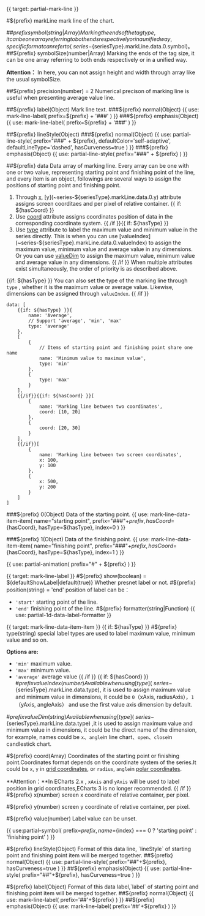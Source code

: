 {{ target: partial-mark-line }}

#${prefix} markLine
mark line of the chart.

##${prefix} symbol(string|Array)
Marking the ends of the tag type, it can be one array referring to both ends respectively or in a unified way, specific format can refer to (~series-${seriesType}.markLine.data.0.symbol)。
##${prefix} symbolSize(number|Array)
Marking the ends of the tag size, it can be one array referring to both ends respectively or in a unified way.

**Attention：** In here, you can not assign height and width through array like the usual symbolSize.

##${prefix} precision(number) = 2
Numerical precison of marking line is useful when presenting average value line.

##${prefix} label(Object)
Mark line text.
###${prefix} normal(Object)
{{ use: mark-line-label(
    prefix=${prefix} + '###'
) }}
###${prefix} emphasis(Object)
{{ use: mark-line-label(
    prefix=${prefix} + '###'
) }}

##${prefix} lineStyle(Object)
###${prefix} normal(Object)
{{ use: partial-line-style(
    prefix="###" + ${prefix},
    defaultColor='self-adaptive',
    defaultLineType='dashed',
    hasCurveness=true
) }}
###${prefix} emphasis(Object)
{{ use: partial-line-style(
    prefix="###" + ${prefix}
) }}

##${prefix} data
Data array of marking line. Every array can be  one with one or two value, representing starting point and finishing point of the line, and every item is an object, followings are several ways to assign the positions of starting point and finishing point.
1. Through [x](~series-${seriesType}.markLine.data.0.x), [y](~series-${seriesType}.markLine.data.0.y) attribute assigns screen coorditaes and per pixel of relative container. 
{{ if: ${hasCoord} }}
2. Use [coord](~series-${seriesType}.markLine.data.0.coord) attribute assigns coordinates position of data in the corresponding coordinate system. 
{{ /if }}{{ if: ${hasType} }}
3. Use [type](~series-${seriesType}.markLine.data.0.type) attribute to label the maximum value and minimum value in the series directly. This is when you can use  [valueIndex](~series-${seriesType}.markLine.data.0.valueIndex) to assign the maximum value, minimum value and average value in any dimensions. Or you can use [valueDim](~series-${seriesType}.markPoint.data.valueDim) to assign the maximum value, minimum value and average value in any dimensions.
{{ /if }}
When multiple attributes exist simultaneously, the order of priority is as described above.

{{if: ${hasType} }}
You can also set the type of the marking line through `type` , whether it is the maximum value or average value. Likewise, dimensions can be assigned through `valueIndex`.
{{ /if }}
```
data: [
    {{if: ${hasType} }}{
        name: 'Average',
        // Support 'average', 'min', 'max'
        type: 'average'
    },
    [
        {
            // Items of starting point and finishing point share one name
            name: 'Minimum value to maximum value',
            type: 'min'
        },
        {
            type: 'max'
        }
    ],
    {{/if}}{{if: ${hasCoord} }}[
        {
            name: 'Marking line between two coordinates',
            coord: [10, 20]
        },
        {
            coord: [20, 30]
        }
    ],
    {{/if}}[
        {
            name: 'Marking line between two screen coordinates',
            x: 100,
            y: 100
        },
        {
            x: 500,
            y: 200
        }
    ]
]
```

###${prefix} 0(Object)
Data of the starting point.
{{ use: mark-line-data-item-item(
    name="starting point",
    prefix="###"+${prefix},
    hasCoord=${hasCoord},
    hasType=${hasType},
    index=0
) }}

###${prefix} 1(Object)
Data of the finishing point.
{{ use: mark-line-data-item-item(
    name="finishing point",
    prefix="###"+${prefix},
    hasCoord=${hasCoord},
    hasType=${hasType},
    index=1
) }}

{{ use: partial-animation(
    prefix="#" + ${prefix}
) }}


{{ target: mark-line-label }}
#${prefix} show(boolean) = ${defaultShowLabel|default(true)}
Whether presnet label or not.
#${prefix} position(string) = 'end'
position of label can be：
+ `'start'` starting point of the line.
+ `'end'`   finishing point of the line.
#${prefix} formatter(string|Function)
{{ use: partial-1d-data-label-formatter }}



{{ target: mark-line-data-item-item }}
{{ if: ${hasType} }}
#${prefix} type(string)
special label types are used to label maximum value, minimum value and so on. 

**Options are:**
+ `'min'` maximum value.
+ `'max'` minimum value.
+ `'average'` average value
{{ /if }}
{{ if: ${hasCoord} }}
#${prefix} valueIndex(number)
Available when using [type](~series-${seriesType}.markLine.data.type), it is used to assign maximum value and minimum value in dimensions, it could be `0`（xAxis, radiusAxis），`1`（yAxis, angleAxis） and use the first value axis dimension by default.

#${prefix} valueDim(string)
Available when using [type](~series-${seriesType}.markLine.data.type) ,it is used to assign maximum value and minimum value in dimensions, it could be the direct name of the dimension, for example, names could be `x`、`angle`in line chart、`open`、`close`in candlestick chart.

#${prefix} coord(Array)
Coordinates of the starting point or finishing point.Coordinates format depends on the coordinate system of the series.It could be `x`, `y` in [grid coordinates](~grid), or  `radius`, `angle`in [polar coordinates](~polar).

**Attention：**In ECharts 2.x , `xAxis` and `yAxis` will be used to label position in grid coordinates,ECharts 3 is no longer recommended.
{{ /if }}
#${prefix} x(number)
screen x coordinate of relative container, per pixel.

#${prefix} y(number)
screen y coordinate of relative container, per pixel.

#${prefix} value(number)
Label value can be  unset.

{{ use:partial-symbol(
    prefix=${prefix},
    name=${index} === 0 ? 'starting point' : 'finishing point'
) }}

#${prefix} lineStyle(Object)
Format of this data line, `lineStyle` of starting point and finishing point item will be merged together.
##${prefix} normal(Object)
{{ use: partial-line-style(
    prefix="##"+${prefix},
    hasCurveness=true
) }}
##${prefix} emphasis(Object)
{{ use: partial-line-style(
    prefix="##"+${prefix},
    hasCurveness=true
) }}

#${prefix} label(Object)
Format of this data label,`label` of starting point and finishing point item will be merged together.
##${prefix} normal(Object)
{{ use: mark-line-label(
    prefix='##'+${prefix}
) }}
##${prefix} emphasis(Object)
{{ use: mark-line-label(
    prefix='##'+${prefix}
) }}
